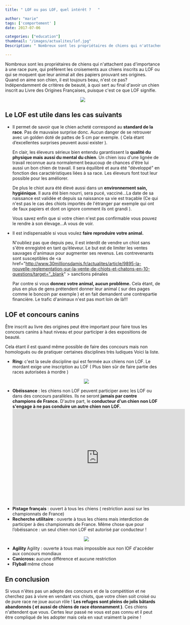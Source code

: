 ```yaml
---
title: " LOF ou pas LOF, quel intérêt ?   "

author: "marie"
tags: ['comportement' ]
date: 2017-07-06

categories: ["education"]
thumbnail: "/images/actualites/lof.jpg"
Description: " Nombreux sont les propriétaires de chiens qui n'attachent pas d'importance à une race pure, qui préfèrent les croisements aux chiens inscrits au LOF ou qui se moquent que leur animal ait des papiers prouvant ses origines. Quand on aime son chien, il est toujours beau, n'est ce pas? "

---
```



Nombreux sont les propriétaires de chiens qui n'attachent pas d'importance à une race pure, qui préfèrent les croisements aux chiens inscrits au LOF ou qui se moquent que leur animal ait des papiers prouvant ses origines. Quand on aime son chien, il est toujours beau, n'est ce pas?
Indépendamment de critères de beauté, à quoi sert au final d'avoir un chien inscrit au Livre des Origines Françaises, puisque c'est ce que LOF signifie.

<p align="center"><img src="/images/actualites/standard-ba.jpg" class="img-responsive"></p>




## Le LOF est utile dans les cas suivants ##
<ul><li> Il permet de savoir que le chien acheté correspond au <b>standard de la race</b>. Pas de mauvaise surprise donc. Aucun danger de se retrouver avec un golden doté de pattes de 5 cm par exemple. ( Cela étant d’excellentes surprises peuvent aussi exister ).

En clair, les éleveurs sérieux bien entendu garantissent la <b>qualité du physique mais aussi du mental du chien</b>. Un chien issu d'une lignée de travail reconnue aura normalement beaucoup de chances d'être lui aussi un bon chien de travail. Il sera équilibré et aura été "développé" en fonction des caractéristiques liées à sa race. Les éleveurs font tout leur possible pour les améliorer.

De plus le chiot aura été élevé aussi dans un <b>environnement sain, hygiénique</b>. Il aura été bien nourri, sera pucé, vacciné...La date de sa naissance est validée et depuis sa naissance sa vie est traçable (Ce qui n'est pas le cas des chiots importés de l'étranger par exemple qui ont de faux papiers et dont on ignore comment ils ont grandi ).

Vous savez enfin que si votre chien n'est pas confirmable vous pouvez le rendre à son élevage...A vous de voir. </li>

<li>Il est indispensable si vous voulez <b> faire reproduire votre animal.</b>

N'oubliez pas que depuis peu, il est interdit de vendre un chiot sans s'être enregistré en tant qu’éleveur. Le but est de limiter les ventes sauvages d'animaux pour augmenter ses revenus. Les contrevenants sont susceptibles de <a href="http://www.30millionsdamis.fr/actualites/article/9895-la-nouvelle-reglementation-sur-la-vente-de-chiots-et-chatons-en-10-questions/target="_blank" > sanctions pénales </a>

Par contre si vous <b>donnez votre animal, aucun problème.</b> Cela étant, de plus en plus de gens prétendent donner leur animal ( sur des pages comme le boncoin par exemple ) et en fait demandent une contrepartie financière. Le trafic d'animaux n'est pas mort loin de là!!! </li> </ul>





## LOF et concours canins  ##
Être inscrit au livre des origines peut être important pour faire tous les concours canins à haut niveau et pour participer à des expositions de beauté.

Cela étant il est quand même possible de faire des concours mais non homologués ou de pratiquer certaines disciplines très ludiques
Voici la liste.
<ul><li><b>Ring: </b>c'est la seule discipline qui est fermée aux chiens non LOF. Le mordant exige une inscription au LOF ( Plus bien sûr de faire partie des races autorisées à mordre )</li>


<p align="center"><img src="/images/actualites/ring.jpg" class="img-responsive"></p>
<li><b> Obéissance</b> : les chiens non LOF peuvent participer avec les LOF ou dans des concours parallèles. Ils ne seront <b>jamais par contre champions de France.</b> D'autre part, le <b>conducteur d'un chien non LOF s'engage à ne pas conduire un autre chien non LOF.</b></li>

<iframe width="560" height="315" src="https://www.youtube.com/embed/C5MsltdqMo0" frameborder="0" allowfullscreen></iframe>

<li> <b>Pistage français </b>: ouvert à tous les chiens ( restriction aussi sur les championnats de France)</li>
<li><b> Recherche utilitaire </b>: ouverte à tous les chiens mais interdiction de participer à des championnats de France. Même chose que pour l’obéissance : un seul chien non LOF est autorisé par conducteur ! </li>



<p align="center"><img src="/images/actualites/ru.jpg" class="img-responsive"></p>

<li> <b> Agility </b>Agility : ouverte à tous mais impossible aux non lOF d'accéder aux concours mondiaux </li>
<li> <b> Canicross: </b>aucune différence et aucune restriction </li>
<li><b> Flyball </b> même chose </li> </ul>

##  En conclusion ##
Si vous n'êtes pas un adepte des concours et de la compétition et ne cherchez pas à vivre en vendant vos chiots, que votre chien soit croisé ou de pure race ne joue aucun rôle !
<b>Les refuges sont pleins de jolis bâtards abandonnés ( et aussi de chiens de race étonnamment )</b>. Ces chiens n'attendent que vous. Certes leur passé ne vous est pas connu et il peut être compliqué de les adopter mais cela en vaut vraiment la peine !
